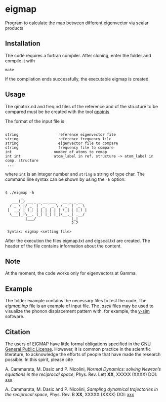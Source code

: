 # eigmap

Program to calculate the map between different eigenvector via scalar products

## Installation

The code requires a fortran compiler. After cloning, enter the folder and compile it with

`make`

If the compilation ends successfully, the executable eigmap is created.

## Usage

The qmatrix.nd and freq.nd files of the reference and of the structure to be compared must be be created with the tool [qpoints](https://github.com/acammarat/phtools/tree/main/qpoints)

The format of the input file is


```

string                  reference eigenvector file
string                  reference frequency file
string                  eigenvector file to compare
string                  frequency file to compare
int                   number of atoms to remap
int int               atom_label in ref. structure -> atom_label in comp. structure
 ...

```

where `int` is an integer number and `string` a string of type char. The command line syntax can be shown by using the `-h` option:

```

$ ./eigmap -h
       _                               
   ___(_) __ _ _ __ ___   __ _ _ __    
  / _ \ |/ _` | '_ ` _ \ / _` | '_ \   
 |  __/ | (_| | | | | | | (_| | |_) |  
  \___|_|\__, |_| |_| |_|\__,_| .__/   
         |___/                |_|      
                              2.2

 Syntax: eigmap <setting file>

```

After the execution the files eigmap.txt and eigscal.txt are created. The header of the file contains information about the content.

## Note

At the moment, the code works only for eigenvectors at Gamma.

## Example

The folder example contains the necessary files to test the code. The *eigmap.inp* file is an example of input file. The *.ascii* files may be used to visualize the phonon displacement pattern with, for example, the [v-sim](https://www.mem-lab.fr/en/Pages/L_SIM/Softwares/V_Sim.aspx) software.

## Citation

 The users of EIGMAP have little formal obligations specified in the [GNU General Public License](http://www.gnu.org/copyleft/gpl.txt).
 However, it is common practice in the scientific literature, to acknowledge the efforts of people that have made the research possible.
 In this spirit, please cite


A. Cammarata, M. Dasic and P. Nicolini, *Normal Dynamics: solving Newton’s equations in the reciprocal space*, Phys. Rev. Lett **XX**, XXXXX (XXXX) DOI: [xxx](https://doi.org/10.1103/xxx)

A. Cammarata, M. Dasic and P. Nicolini, *Sampling dynamical trajectories in the reciprocal space*, Phys. Rev. B **XX**, XXXXX (XXXX) DOI: [xxx](https://doi.org/10.1103/xxx)

